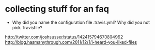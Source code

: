 # collecting stuff for an faq

- Why did you name the configuration file .travis.yml? Why did you not pick Travisfile?

http://twitter.com/joshsusser/status/142415794670804992
http://blog.hasmanythrough.com/2011/12/1/i-heard-you-liked-files
